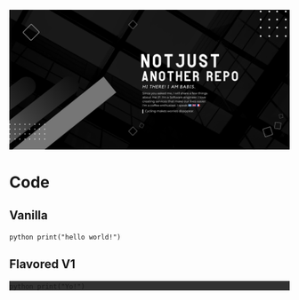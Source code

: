 <p style="text-align:center;"><img src="https://github.com/babisc/babisc/blob/main/babisc-github-cover.png" alt="Logo"></p>



# Code

## Vanilla

``python
print("hello world!")
``

## Flavored V1

<div style="background-color: rgb(50, 50, 50);">

``python
print("Yo!")
``

</div>

<!---
babisc/babisc is a ✨ special ✨ repository because its `README.md` (this file) appears on your GitHub profile.
You can click the Preview link to take a look at your changes.
--->
